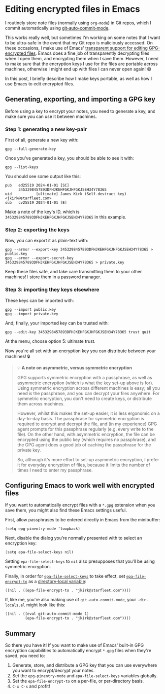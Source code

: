 

# Editing encrypted files in Emacs

I routinely store note files (normally using `org-mode`) in Git repos, which I commit automatically using [git-auto-commit-mode](https://github.com/ryuslash/git-auto-commit-mode).

This works really well, but sometimes I'm working on some notes that I want to be ultra-safe in the event that my Git repo is maliciously accessed. On these occasions, I make use of Emacs' [transparent support for editing GPG-encrypted files](https://www.gnu.org/software/emacs/manual/html_node/epa/Encrypting_002fdecrypting-gpg-files.html). Emacs does a fine job of transparently decrypting files when I open them, and encrypting them when I save them. However, I need to make sure that the encryption keys I use for the files are portable across machines, otherwise I might end up with files I can never open again! 😅

In this post, I briefly describe how I make keys portable, as well as how I use Emacs to edit encrypted files.


## Generating, exporting, and importing a GPG key

Before using a key to encrypt your notes, you need to generate a key, and make sure you can use it between machines.


### Step 1: generating a new key-pair

First of all, generate a new key with:

    gpg --full-generate-key

Once you've generated a key, you should be able to see it with:

    gpg --list-keys

You should see some output like this:

    pub   ed25519 2024-01-01 [SC]
          3453298457893DFHJKEHFGKJHFGKJSEH34Y78365
    uid           [ultimate] James Kirk (Self-destruct key) <jkirk@starfleet.com>
    sub   cv25519 2024-01-01 [E]

Make a note of the key's ID, which is `3453298457893DFHJKEHFGKJHFGKJSEH34Y78365` in this example.


### Step 2: exporting the keys

Now, you can export it as plain-text with:

    gpg --armor --export-key 3453298457893DFHJKEHFGKJHFGKJSEH34Y78365 > public.key
    gpg --armor --export-secret-key 3453298457893DFHJKEHFGKJHFGKJSEH34Y78365 > private.key

Keep these files safe, and take care transmitting them to your other machines! I store them in a password manager.


### Step 3: importing they keys elsewhere

These keys can be imported with:

    gpg --import public.key
    gpg --import private.key

And, finally, your imported key can be trusted with:

    gpg --edit-key 3453298457893DFHJKEHFGKJHFGKJSEH34Y78365 trust quit

At the menu, choose option 5: ultimate trust.

Now you're all set with an encryption key you can distribute between your machines! 🔒

> 💡 **A note on asymmetric, versus symmetric encryption**
> 
> GPG supports symmetric encryption with a passphrase, as well as asymmetric encryption (which is what the key set-up above is for). Using symmetric encryption across different machines is easy; all you need is the passphrase, and you can decrypt your files anywhere. For symmetric encryption, you don't need to create keys, or distribute them across machines.
> 
> However, whilst this makes the set-up easier, it is less ergonomic on a day-to-day basis. The passphrase for symmetric encryption is required to encrypt and decrypt the file, and (in my experience) GPG agent prompts for this passphrase regularly (e.g. every write to the file). On the other hand, with asymmetric encryption, the file can be encrypted using the public key (which requires no passphrase), and the GPG agent does a good job of caching the passphrase for the private key.
> 
> So, although it's more effort to set-up asymmetric encryption, I prefer it for everyday encryption of files, because it limits the number of times I need to enter my passphrase.


## Configuring Emacs to work well with encrypted files

If you want to automatically encrypt files with a `*.gpg` extension when you save them, you might also find these Emacs settings useful.

First, allow passphrases to be entered directly in Emacs from the minibuffer:

    (setq epg-pinentry-mode 'loopback)

Next, disable the dialog you're normally presented with to select an encryption key:

    (setq epa-file-select-keys nil)

Setting `epa-file-select-keys` to `nil` also presupposes that you'll be using symmetric encryption.

Finally, in order for [`epa-file-select-keys`](https://www.gnu.org/software/emacs/manual/html_node/epa/Encrypting_002fdecrypting-gpg-files.html#index-epa_002dfile_002dselect_002dkeys-1) to take effect, set [`epa-file-encrypt-to`](https://www.gnu.org/software/emacs/manual/html_node/epa/Encrypting_002fdecrypting-gpg-files.html#index-epa_002dfile_002dencrypt_002dto) as a [directory-local variable](https://www.gnu.org/software/emacs/manual/html_node/emacs/Directory-Variables.html):

    ((nil . ((epa-file-encrypt-to . "jkirk@starfleet.com"))))

If, like me, you're also making use of `git-auto-commit-mode`, your `.dir-locals.el` might look like this:

    ((nil . ((eval git-auto-commit-mode 1)
             (epa-file-encrypt-to . "jkirk@starfleet.com"))))


## Summary

So there you have it! If you want to make use of Emacs' built-in GPG encryption capabilities to automatically encrypt `*.gpg` files when they're saved, you need to:

1.  Generate, store, and distribute a GPG key that you can use everywhere you want to encrypt/decrypt your notes.
2.  Set the `epg-pinentry-mode` and `epa-file-select-keys` variables globally.
3.  Set the `epa-file-encrypt-to` on a per-file, or per-directory basis.
4.  `C-x C-s` and profit!

